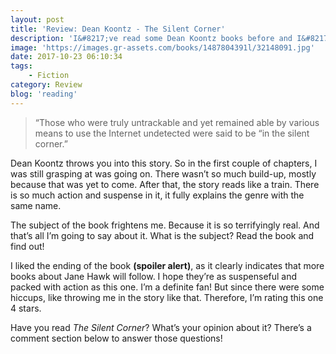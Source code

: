 ```yaml
---
layout: post
title: 'Review: Dean Koontz - The Silent Corner'
description: 'I&#8217;ve read some Dean Koontz books before and I&#8217;ve always thought he was a good writer. They weren&#8217;t the best books I&#8217;ve read, but still pretty good. Then I found out his latest book was published in June. Since I&#8217;m on a reading spree, I thought this would be an added value to my list!'
image: 'https://images.gr-assets.com/books/1487804391l/32148091.jpg'
date: 2017-10-23 06:10:34
tags:
    - Fiction
category: Review
blog: 'reading'
---
```

> &#8220;Those who were truly untrackable and yet remained able by various means to use the Internet undetected were said to be “in the silent corner.&#8221;

Dean Koontz throws you into this story. So in the first couple of chapters, I was still grasping at was going on. There wasn&#8217;t so much build-up, mostly because that was yet to come. After that, the story reads like a train. There is so much action and suspense in it, it fully explains the genre with the same name.

The subject of the book frightens me. Because it is so terrifyingly real. And that&#8217;s all I&#8217;m going to say about it. What is the subject? Read the book and find out!

I liked the ending of the book <b>(spoiler alert)</b>, as it clearly indicates that more books about Jane Hawk will follow. I hope they&#8217;re as suspenseful and packed with action as this one. I&#8217;m a definite fan! But since there were some hiccups, like throwing me in the story like that. Therefore, I&#8217;m rating this one 4 stars.

Have you read <em>The Silent Corner</em>? What&#8217;s your opinion about it? There&#8217;s a comment section below to answer those questions!